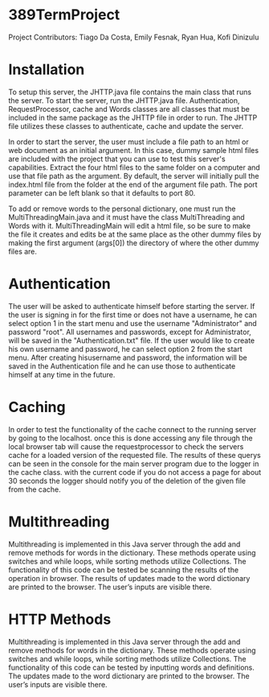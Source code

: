 # 389TermProject
Project Contributors: Tiago Da Costa, Emily Fesnak, Ryan Hua, Kofi Dinizulu
# Installation
To setup this server, the JHTTP.java file contains the main class that runs the server. To start the server, run the JHTTP.java file. Authentication, RequestProcessor, cache and Words classes are all classes that must be included in the same package as the JHTTP file in order to run. The JHTTP file utilizes these classes to authenticate, cache and update the server.

In order to start the server, the user must include a file path to an html or web document as an initial argument. In this case, dummy sample html files are included with the project that you can use to test this server's capabilities. Extract the four html files to the same folder on a computer and use that file path as the argument. By default, the server will initially pull the index.html file from the folder at the end of the argument file path. The port parameter can be left blank so that it defaults to port 80. 

To add or remove words to the personal dictionary, one must run the MultiThreadingMain.java and it must have the class MultiThreading and Words with it. MultiThreadingMain will edit a html file, so be sure to make the file it creates and edits be at the same place as the other dummy files by making the first argument (args[0]) the directory of where the other dummy files are.

# Authentication
The user will be asked to authenticate himself before starting the server. If the user is signing in for the first time or does not have a username, he can select option 1 in the start menu and use the username "Administrator" and password "root". All usernames and passwords, except for Administrator, will be saved in the "Authentication.txt" file. If the user would like to create his own username and password, he can select option 2 from the start menu. After creating hisusername and password, the information will be saved in the Authentication file and he can use those to authenticate himself at any time in the future.

# Caching
In order to test the functionality of the cache connect to the running server by going to the localhost. once this is done accessing any file through the local browser tab will cause the requestprocessor to check the servers cache for a loaded version of the requested file. The results of these querys can be seen in the console for the main server program due to the logger in the cache class. with the current code if you do not access a page for about 30 seconds the logger should notify you of the deletion of the given file from the cache.

# Multithreading
Multithreading is implemented in this Java server through the add and remove methods for words in the dictionary. These methods operate using switches and while loops, while sorting methods utilize Collections. The functionality of this code can be tested be scanning the results of the operation in browser. The results of updates made to the word dictionary are printed to the browser. The user’s inputs are visible there. 

# HTTP Methods
Multithreading is implemented in this Java server through the add and remove methods for words in the dictionary. These methods operate using switches and while loops, while sorting methods utilize Collections. The functionality of this code can be tested by inputting words and definitions. The updates made to the word dictionary are printed to the browser. The user’s inputs are visible there.
